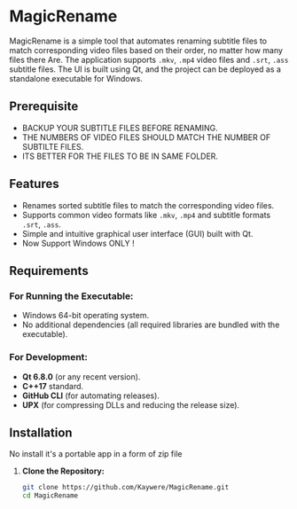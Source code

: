 # MagicRename

MagicRename is a simple tool that automates renaming subtitle files to match corresponding video files based on their order, no matter how many files there Are. The application supports `.mkv`, `.mp4` video files and `.srt`, `.ass` subtitle files. The UI is built using Qt, and the project can be deployed as a standalone executable for Windows.

## Prerequisite 

- BACKUP YOUR SUBTITLE FILES BEFORE RENAMING.
- THE NUMBERS OF VIDEO FILES SHOULD MATCH THE NUMBER OF SUBTILTE FILES.
- ITS BETTER FOR THE FILES TO BE IN SAME FOLDER.

## Features

- Renames sorted subtitle files to match the corresponding video files.
- Supports common video formats like `.mkv`, `.mp4` and subtitle formats `.srt`, `.ass`.
- Simple and intuitive graphical user interface (GUI) built with Qt.
- Now Support Windows ONLY !
  
## Requirements

### For Running the Executable:
- Windows 64-bit operating system.
- No additional dependencies (all required libraries are bundled with the executable).
  
### For Development:
- **Qt 6.8.0** (or any recent version).
- **C++17** standard.
- **GitHub CLI** (for automating releases).
- **UPX** (for compressing DLLs and reducing the release size).
  
## Installation
No install it's a portable app in a form of zip file


1. **Clone the Repository:**
   ```bash
   git clone https://github.com/Kaywere/MagicRename.git
   cd MagicRename
